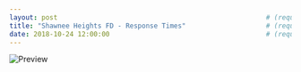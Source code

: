 ```yaml
---
layout: post                                                    # (require) default post layout
title: "Shawnee Heights FD - Response Times"                    # (require) a string title
date: 2018-10-24 12:00:00                                       # (require) a post date
---
```

![Preview](https://github.com/williamtrimble/williamtrimble.github.io/raw/master/static/img/ShawneeHeightsFDv2.PNG)
